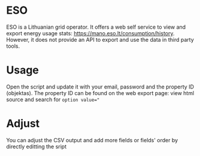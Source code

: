 # ESO

ESO is a Lithuanian grid operator. It offers a web self service to view and export energy usage stats: https://mano.eso.lt/consumption/history. However, it does not provide an API to export and use the data in third party tools.

# Usage

Open the script and update it with your email, password and the property ID (objektas). The property ID can be found on the web export page: view html source and search for `option value="`

# Adjust

You can adjust the CSV output and add more fields or fields' order by directly editting the sript
